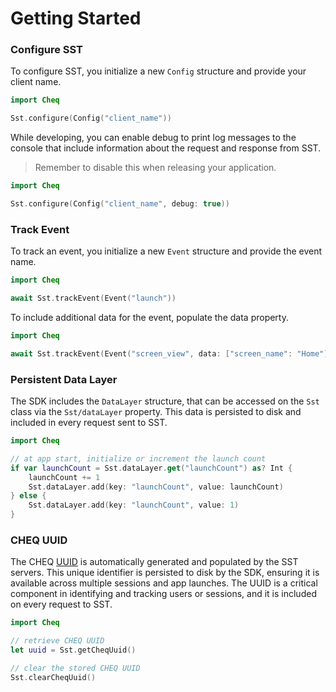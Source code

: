 # Getting Started

### Configure SST

To configure SST, you initialize a new ``Config`` structure and provide your client name.

```swift
import Cheq

Sst.configure(Config("client_name")) 
```

While developing, you can enable debug to print log messages to the console that include information about the request and response from SST.
> Remember to disable this when releasing your application.

```swift
import Cheq

Sst.configure(Config("client_name", debug: true)) 
```

### Track Event

To track an event, you initialize a new ``Event`` structure and provide the event name.

```swift
import Cheq

await Sst.trackEvent(Event("launch")) 
```

To include additional data for the event, populate the data property.

```swift
import Cheq

await Sst.trackEvent(Event("screen_view", data: ["screen_name": "Home"])) 
```

### Persistent Data Layer

The SDK includes the ``DataLayer`` structure, that can be accessed on the ``Sst`` class via the ``Sst/dataLayer`` property. This data is persisted to disk and included in every request sent to SST.

```swift
import Cheq

// at app start, initialize or increment the launch count
if var launchCount = Sst.dataLayer.get("launchCount") as? Int {
    launchCount += 1
    Sst.dataLayer.add(key: "launchCount", value: launchCount)
} else {
    Sst.dataLayer.add(key: "launchCount", value: 1)
}

```

### CHEQ UUID

The CHEQ [UUID](https://en.wikipedia.org/wiki/Universally_unique_identifier) is automatically generated and populated by the SST servers. This unique identifier is persisted to disk by the SDK, ensuring it is available across multiple sessions and app launches. The UUID is a critical component in identifying and tracking users or sessions, and it is included on every request to SST.

```swift
import Cheq

// retrieve CHEQ UUID
let uuid = Sst.getCheqUuid()

// clear the stored CHEQ UUID
Sst.clearCheqUuid()

```
